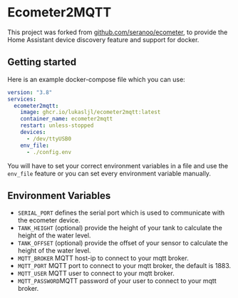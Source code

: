 # Ecometer2MQTT
This project was forked from [github.com/seranoo/ecometer](https://github.com/seranoo/ecometer), to provide the Home Assistant device discovery feature and support for docker.

## Getting started
Here is an example docker-compose file which you can use:
````yaml
version: "3.8"
services:
  ecometer2mqtt:
    image: ghcr.io/lukasljl/ecometer2mqtt:latest
    container_name: ecometer2mqtt
    restart: unless-stopped
    devices:
      - /dev/ttyUSB0
    env_file:
      - ./config.env
````
You will have to set your correct environment variables in a file and use the ``env_file`` feature or you can set every environment variable manually.

## Environment Variables
- ``SERIAL_PORT`` defines the serial port which is used to communicate with the ecometer device.
- ``TANK_HEIGHT`` (optional) provide the height of your tank to calculate the height of the water level.
- ``TANK_OFFSET`` (optional) provide the offset of your sensor to calculate the height of the water level.
- ``MQTT_BROKER`` MQTT host-ip to connect to your mqtt broker.
- ``MQTT_PORT`` MQTT port to connect to your mqtt broker, the default is 1883.
- ``MQTT_USER`` MQTT user to connect to your mqtt broker.
- ``MQTT_PASSWORD``MQTT password of your user to connect to your mqtt broker.